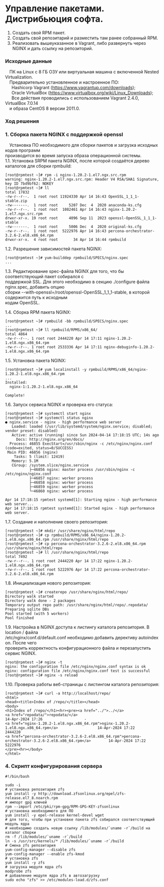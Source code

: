 # Управление пакетами. Дистрибьюция софта. #
1. Создать свой RPM пакет.<br/>
2. Создать свой репозитарий и разместить там ранее собранный RPM.<br/>
3. Реализовать вышеуказанное в Vagrant, либо развернуть через NGINX и дать ссылку на репозиторий.<br/>
### Исходные данные ###
&ensp;&ensp;ПК на Linux c 8 ГБ ОЗУ или виртуальная машина с включенной Nested Virtualization.<br/>
&ensp;&ensp;Предварительно установленное и настроенное ПО:<br/>
&ensp;&ensp;&ensp;Hashicorp Vagrant (https://www.vagrantup.com/downloads);<br/>
&ensp;&ensp;&ensp;Oracle VirtualBox (https://www.virtualbox.org/wiki/Linux_Downloads);<br/>
&ensp;&ensp;&ensp;Все действия проводились с использованием Vagrant 2.4.0, VirtualBox 7.0.14 <br/>
&ensp;&ensp;и образа CentOS 8 версии 2011.0.
### Ход решения ###
### 1. Сборка пакета NGINX с поддержкой openssl ###
&ensp;&ensp;Установка ПО необходимого для сборки пакетов и загрузка исходных кодов программ<br/> 
производится во время запуска образа операционной системы.<br/>
1.1. Установка SRPM пакета NGINX, после которой создаётся дерево каталогов для сборки rpmbuild:<br/>
```shell
[root@rpmtest ~]# rpm -i nginx-1.20.2-1.el7.ngx.src.rpm 
warning: nginx-1.20.2-1.el7.ngx.src.rpm: Header V4 RSA/SHA1 Signature, key ID 7bd9bf62: NOKEY
[root@rpmtest ~]# ll
total 17832
-rw-r--r--.  1 root root 11924330 Apr 14 16:43 OpenSSL_1_1_1-stable.zip
-rw-------.  1 root root     5207 Dec  4  2020 anaconda-ks.cfg
-rw-r--r--.  1 root root  1082461 Apr 14 16:43 nginx-1.20.2-1.el7.ngx.src.rpm
drwxr-xr-x. 19 root root     4096 Sep 11  2023 openssl-OpenSSL_1_1_1-stable
-rw-------.  1 root root     5006 Dec  4  2020 original-ks.cfg
-rw-r--r--.  1 root root  5222976 Apr 14 16:43 percona-orchestrator-3.2.6-2.el8.x86_64.rpm
drwxr-xr-x.  4 root root       34 Apr 14 16:44 rpmbuild
```
1.2. Разрешение зависимостей пакета NGINX:<br/>
```shell
[root@rpmtest ~]# yum-builddep rpmbuild/SPECS/nginx.spec
...
```
1.3. Редактирование spec-файла NGINX для того, что бы соответствующий пакет собирался с<br/> 
поддержкой SSL. Для этого необходимо в секцию ./configure файла nginx.spec, добавить опцию<br/>
сборки --with-openssl=/root/openssl-OpenSSL_1_1_1-stable, в которой содержится путь к исходным<br/>
кодам OpenSSL.<br/>

1.4. Сборка RPM пакета NGINX:
```shell
[root@rpmtest ~]# rpmbuild -bb rpmbuild/SPECS/nginx.spec
...
[root@rpmtest ~]# ll rpmbuild/RPMS/x86_64/
total 4864
-rw-r--r--. 1 root root 2444220 Apr 14 17:11 nginx-1.20.2-1.el8.ngx.x86_64.rpm
-rw-r--r--. 1 root root 2533336 Apr 14 17:11 nginx-debuginfo-1.20.2-1.el8.ngx.x86_64.rpm
```
1.5. Установка пакета NGINX:
```shell
[root@rpmtest ~]# yum localinstall -y rpmbuild/RPMS/x86_64/nginx-1.20.2-1.el8.ngx.x86_64.rpm
...
Installed:
  nginx-1:1.20.2-1.el8.ngx.x86_64                                                                                                        

Complete!
```
1.6. Запуск сервиса NGINX и проверка его статуса:
```shell
[root@rpmtest ~]# systemctl start nginx
[root@rpmtest ~]# systemctl status nginx
● nginx.service - nginx - high performance web server
   Loaded: loaded (/usr/lib/systemd/system/nginx.service; disabled; vendor preset: disabled)
   Active: active (running) since Sun 2024-04-14 17:18:15 UTC; 14s ago
     Docs: http://nginx.org/en/docs/
  Process: 46855 ExecStart=/usr/sbin/nginx -c /etc/nginx/nginx.conf (code=exited, status=0/SUCCESS)
 Main PID: 46856 (nginx)
    Tasks: 5 (limit: 12419)
   Memory: 5.1M
   CGroup: /system.slice/nginx.service
           ├─46856 nginx: master process /usr/sbin/nginx -c /etc/nginx/nginx.conf
           ├─46857 nginx: worker process
           ├─46858 nginx: worker process
           ├─46859 nginx: worker process
           └─46860 nginx: worker process

Apr 14 17:18:15 rpmtest systemd[1]: Starting nginx - high performance web server...
Apr 14 17:18:15 rpmtest systemd[1]: Started nginx - high performance web server.
```
1.7. Создание и наполнение своего репозитория:
```shell
[root@rpmtest ~]# mkdir /usr/share/nginx/html/repo
[root@rpmtest ~]# cp rpmbuild/RPMS/x86_64/nginx-1.20.2-1.el8.ngx.x86_64.rpm /usr/share/nginx/html/repo
[root@rpmtest ~]# cp percona-orchestrator-3.2.6-2.el8.x86_64.rpm /usr/share/nginx/html/repo
[root@rpmtest ~]# ll /usr/share/nginx/html/repo
total 7492
-rw-r--r--. 1 root root 2444220 Apr 14 17:22 nginx-1.20.2-1.el8.ngx.x86_64.rpm
-rw-r--r--. 1 root root 5222976 Apr 14 17:22 percona-orchestrator-3.2.6-2.el8.x86_64.rpm
```
1.8. Инициализация нового репозитория:
```shell
[root@rpmtest ~]# createrepo /usr/share/nginx/html/repo/
Directory walk started
Directory walk done - 2 packages
Temporary output repo path: /usr/share/nginx/html/repo/.repodata/
Preparing sqlite DBs
Pool started (with 5 workers)
Pool finished
```
1.9. Настройка в NGINX доступа к листингу каталога репозитория. В location / файла<br/>
/etc/nginx/conf.d/default.conf необходимо добавить дерективу autoindex on. После чего<br/>
проверить корректность конфигурационного файла и перезапустить сервис NGINX.
```shell
[root@rpmtest ~]# nginx -t
nginx: the configuration file /etc/nginx/nginx.conf syntax is ok
nginx: configuration file /etc/nginx/nginx.conf test is successful
[root@rpmtest ~]# nginx -s reload

```
1.10. Проверка работы веб-страницы с листингом каталога репозитория:
```shell
[root@rpmtest ~]# curl -a http://localhost/repo/
<html>
<head><title>Index of /repo/</title></head>
<body>
<h1>Index of /repo/</h1><hr><pre><a href="../">../</a>
<a href="repodata/">repodata/</a>                                          14-Apr-2024 17:26                   -
<a href="nginx-1.20.2-1.el8.ngx.x86_64.rpm">nginx-1.20.2-1.el8.ngx.x86_64.rpm</a>                  14-Apr-2024 17:22             2444220
<a href="percona-orchestrator-3.2.6-2.el8.x86_64.rpm">percona-orchestrator-3.2.6-2.el8.x86_64.rpm</a>        14-Apr-2024 17:22             5222976
</pre><hr></body>
</html>
```





### 4. Скрипт конфигурирования сервера ###
```shell
#!/bin/bash

sudo -i
# установка репозитария zfs
yum install -y http://download.zfsonlinux.org/epel/zfs-release.el7_8.noarch.rpm
# импорт gpg ключей
rpm --import /etc/pki/rpm-gpg/RPM-GPG-KEY-zfsonlinux
# установка необходимого для ПО
yum install -y epel-release kernel-devel wget
# для того, чтобы при установке пакета zfs собирался соответствующий модуль ядра
# необходимо создать новую ссылку /lib/modules/`uname -r`/build на каталог сборки
rm -f /lib/modules/`uname -r`/build
ln -s /usr/src/kernels/* /lib/modules/`uname -r`/build
# Смена zfs репозитария 
yum-config-manager --disable zfs
yum-config-manager --enable zfs-kmod
# установка zfs
yum install -y zfs
# загрузка модуля ядра zfs
modprobe zfs
# добавление модуля ядра zfs в автозагрузку
sudo echo "zfs" >> /etc/modules-load.d/zfs.conf
```
